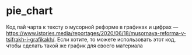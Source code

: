 # pie_chart
Код пай чарта к тексту о мусорной реформе в графиках и цифрах — https://www.istories.media/reportages/2020/06/18/musornaya-reforma-v-tsifrakh-i-grafikakh/. Если хотите, то можете использовать этот код, чтобы сделать такой же график для своего материала
